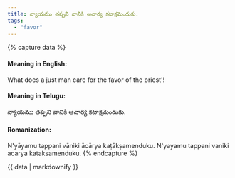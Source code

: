 ```yaml
---
title: న్యాయము తప్పని వానికి ఆచార్య కటాక్షమెందుకు.
tags:
  - "favor"
---
```


{% capture data %}
#### Meaning in English:
What does a just man care for the favor of the priest'!

#### Meaning in Telugu:
న్యాయము తప్పని వానికి ఆచార్య కటాక్షమెందుకు.

#### Romanization:
N'yāyamu tappani vāniki ācārya kaṭākṣamenduku.
N'yayamu tappani vaniki acarya kataksamenduku.
{% endcapture %}

{{ data | markdownify }}

